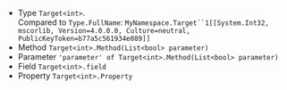  * Type `Target<int>`.<br>Compared to `Type.FullName`: `MyNamespace.Target``1[[System.Int32, mscorlib, Version=4.0.0.0, Culture=neutral, PublicKeyToken=b77a5c561934e089]]`
 * Method `Target<int>.Method(List<bool> parameter)`
 * Parameter `'parameter' of Target<int>.Method(List<bool> parameter)`
 * Field `Target<int>.field`
 * Property `Target<int>.Property`

